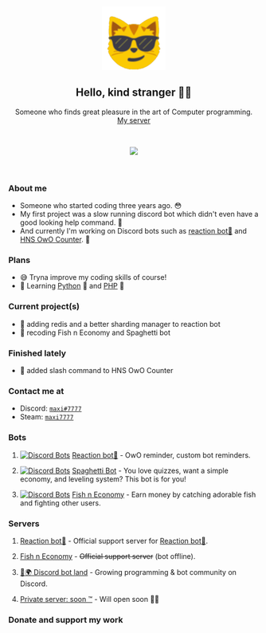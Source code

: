 <p align="center">
    <a href="https://github.com/MaxiEurope/MaxiEurope">
        <img src="./assets/maxi.png" width="128" height="128">
    </a>
</p>

<h2 align="center">Hello, kind stranger 👋😳</h2>
<p align="center">
    Someone who finds great pleasure in the art of Computer programming.
    <br>
    <a href="https://discord.gg/KwfCk7r">My server</a>
</p>
<div align="center">
    <script type="text/javascript" src="https://cdnjs.buymeacoffee.com/1.0.0/button.prod.min.js" data-name="bmc-button" data-slug="MaxiEurope" data-color="#FF5F5F" data-emoji=""  data-font="Lato" data-text="Buy me a coffee" data-outline-color="#000000" data-font-color="#ffffff" data-coffee-color="#FFDD00" ></script>
</div>
<br>
<p align="center">
    <a href="https://hits.seeyoufarm.com">
        <img src="https://hits.seeyoufarm.com/api/count/incr/badge.svg?url=https%3A%2F%2Fgithub.com%2FMaxiEurope%2FMaxiEurope&count_bg=%232290E0&title_bg=%232290E0&icon=&icon_color=%23E7E7E7&title=Profile+views&edge_flat=false"/>
    </a>
</p>
<br>

### About me

- Someone who started coding three years ago. 😳
- My first project was a slow running discord bot which didn't even have a good looking help command. 🤔
- And currently I'm working on Discord bots such as [reaction bot🎉](https://top.gg/bot/519287796549156864/) and [HNS OwO Counter](https://discord.gg/hns). 🎈

### Plans

- 😅 Tryna improve my coding skills of course!
- 🧠 Learning [Python](https://www.python.org/) 🐍 and [PHP](https://www.php.net) 🔵

### Current project(s)

- 🎉 adding redis and a better sharding manager to reaction bot
- 🐠 recoding Fish n Economy and Spaghetti bot

### Finished lately

- 🎈 added slash command to HNS OwO Counter

### Contact me at

- Discord: [`maxi#7777`](https://discord.bio/p/7777)
- Steam: [`maxi7777`](https://steamcommunity.com/id/maxi7777/)

### Bots

1) [![Discord Bots](https://top.gg/api/widget/status/519287796549156864.svg)](https://top.gg/bot/519287796549156864) [Reaction bot🎉](https://top.gg/bot/519287796549156864/) - OwO reminder, custom bot reminders.

2) [![Discord Bots](https://top.gg/api/widget/status/585142238217240577.svg)](https://top.gg/bot/585142238217240577) [Spaghetti Bot](https://top.gg/bot/585142238217240577) - You love quizzes, want a simple economy, and leveling system? This bot is for you!

3) [![Discord Bots](https://top.gg/api/widget/status/486926264800903171.svg)](https://top.gg/bot/486926264800903171) [Fish n Economy](https://top.gg/bot/486926264800903171) - Earn money by catching adorable fish and fighting other users.

### Servers

1) [Reaction bot🎉](https://discord.com/invite/KwfCk7r) - Official support server for [Reaction bot🎉](https://top.gg/bot/519287796549156864/).

2) [Fish n Economy](https://discord.com/invite/W5Zj3G2) - ~~Official support server~~ (bot offline).

3) [🤖🌍 Discord bot land](https://discord.com/invite/BaKUKUN) - Growing programming & bot community on Discord.

4) [Private server: soon ™](https://discord.com/404) - Will open soon 👀😏

### Donate and support my work


